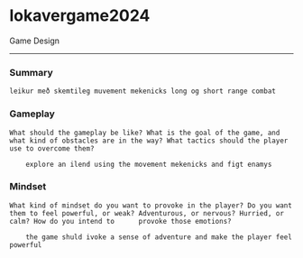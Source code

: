 # lokavergame2024

Game Design
________________________________________
<h3>Summary</h3>

	leikur með skemtileg muvement mekenicks long og short range combat
 
<h3>Gameplay</h3>

	What should the gameplay be like? What is the goal of the game, and what kind of obstacles are in the way? What tactics should the player use to overcome them?
 
        explore an ilend using the movement mekenicks and figt enamys 
 
<h3>Mindset</h3>

	What kind of mindset do you want to provoke in the player? Do you want them to feel powerful, or weak? Adventurous, or nervous? Hurried, or calm? How do you intend to 		provoke those emotions?
 
        the game shuld ivoke a sense of adventure and make the player feel powerful
